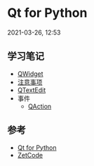 # Qt for Python

2021-03-26, 12:53

## 学习笔记

- [QWidget](widget.md)
- [注意事项](qas.md)
- [QTextEdit](textedit.md)
- 事件
  - [QAction](action.md)

## 参考

- [Qt for Python](https://doc.qt.io/qtforpython/)
- [ZetCode](https://zetcode.com/gui/pysidetutorial/)
